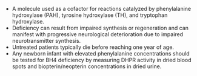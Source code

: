 - A molecule used as a cofactor for reactions catalyzed by phenylalanine hydroxylase (PAH), tyrosine hydroxylase (TH), and tryptophan hydroxylase. 
- Deficiency can result from impaired synthesis or regeneration and can manifest with progressive neurological deterioration due to impaired neurotransmitter synthesis.
- Untreated patients typically die before reaching one year of age.
- Any newborn infant with elevated phenylalanine concentrations should be tested for BH4 deficiency by measuring DHPR activity in dried blood spots and biopterin/neopterin concentrations in dried urine.